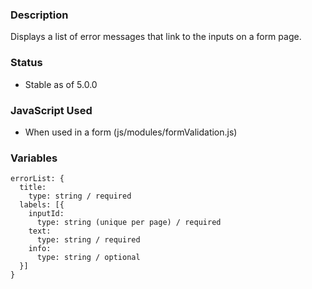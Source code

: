 ### Description
Displays a list of error messages that link to the inputs on a form page.

### Status
* Stable as of 5.0.0

### JavaScript Used
* When used in a form (js/modules/formValidation.js)

### Variables
~~~
errorList: {
  title: 
    type: string / required
  labels: [{
    inputId: 
      type: string (unique per page) / required
    text: 
      type: string / required
    info:
      type: string / optional 
  }]
}
~~~
